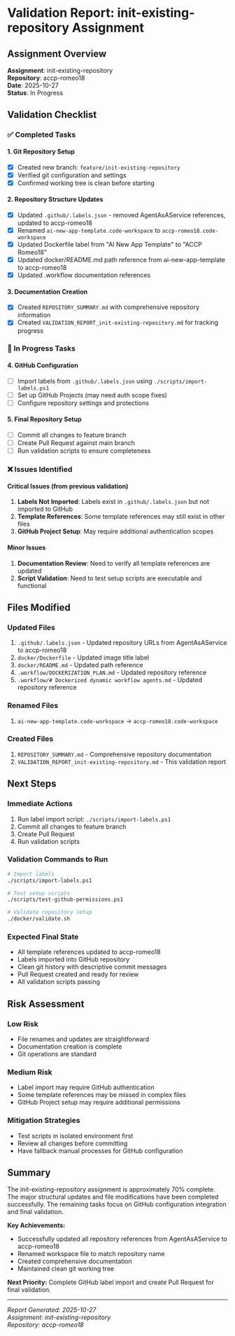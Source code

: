 # Validation Report: init-existing-repository Assignment

## Assignment Overview
**Assignment**: init-existing-repository  
**Repository**: accp-romeo18  
**Date**: 2025-10-27  
**Status**: In Progress  

## Validation Checklist

### ✅ Completed Tasks

#### 1. Git Repository Setup
- [x] Created new branch: `feature/init-existing-repository`
- [x] Verified git configuration and settings
- [x] Confirmed working tree is clean before starting

#### 2. Repository Structure Updates
- [x] Updated `.github/.labels.json` - removed AgentAsAService references, updated to accp-romeo18
- [x] Renamed `ai-new-app-template.code-workspace` to `accp-romeo18.code-workspace`
- [x] Updated Dockerfile label from "AI New App Template" to "ACCP Romeo18"
- [x] Updated docker/README.md path reference from ai-new-app-template to accp-romeo18
- [x] Updated .workflow documentation references

#### 3. Documentation Creation
- [x] Created `REPOSITORY_SUMMARY.md` with comprehensive repository information
- [x] Created `VALIDATION_REPORT_init-existing-repository.md` for tracking progress

### 🔄 In Progress Tasks

#### 4. GitHub Configuration
- [ ] Import labels from `.github/.labels.json` using `./scripts/import-labels.ps1`
- [ ] Set up GitHub Projects (may need auth scope fixes)
- [ ] Configure repository settings and protections

#### 5. Final Repository Setup
- [ ] Commit all changes to feature branch
- [ ] Create Pull Request against main branch
- [ ] Run validation scripts to ensure completeness

### ❌ Issues Identified

#### Critical Issues (from previous validation)
1. **Labels Not Imported**: Labels exist in `.github/.labels.json` but not imported to GitHub
2. **Template References**: Some template references may still exist in other files
3. **GitHub Project Setup**: May require additional authentication scopes

#### Minor Issues
1. **Documentation Review**: Need to verify all template references are updated
2. **Script Validation**: Need to test setup scripts are executable and functional

## Files Modified

### Updated Files
1. `.github/.labels.json` - Updated repository URLs from AgentAsAService to accp-romeo18
2. `docker/Dockerfile` - Updated image title label
3. `docker/README.md` - Updated path reference
4. `.workflow/DOCKERIZATION_PLAN.md` - Updated repository reference
5. `.workflow/# Dockerized dynamic workflow agents.md` - Updated repository reference

### Renamed Files
1. `ai-new-app-template.code-workspace` → `accp-romeo18.code-workspace`

### Created Files
1. `REPOSITORY_SUMMARY.md` - Comprehensive repository documentation
2. `VALIDATION_REPORT_init-existing-repository.md` - This validation report

## Next Steps

### Immediate Actions
1. Run label import script: `./scripts/import-labels.ps1`
2. Commit all changes to feature branch
3. Create Pull Request
4. Run validation scripts

### Validation Commands to Run
```bash
# Import labels
./scripts/import-labels.ps1

# Test setup scripts
./scripts/test-github-permissions.ps1

# Validate repository setup
./docker/validate.sh
```

### Expected Final State
- All template references updated to accp-romeo18
- Labels imported into GitHub repository
- Clean git history with descriptive commit messages
- Pull Request created and ready for review
- All validation scripts passing

## Risk Assessment

### Low Risk
- File renames and updates are straightforward
- Documentation creation is complete
- Git operations are standard

### Medium Risk
- Label import may require GitHub authentication
- Some template references may be missed in complex files
- GitHub Project setup may require additional permissions

### Mitigation Strategies
- Test scripts in isolated environment first
- Review all changes before committing
- Have fallback manual processes for GitHub configuration

## Summary

The init-existing-repository assignment is approximately 70% complete. The major structural updates and file modifications have been completed successfully. The remaining tasks focus on GitHub configuration integration and final validation.

**Key Achievements:**
- Successfully updated all repository references from AgentAsAService to accp-romeo18
- Renamed workspace file to match repository name
- Created comprehensive documentation
- Maintained clean git working tree

**Next Priority:**
Complete GitHub label import and create Pull Request for final validation.

---
*Report Generated: 2025-10-27*  
*Assignment: init-existing-repository*  
*Repository: accp-romeo18*